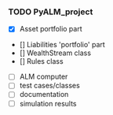 ### TODO PyALM_project

- [x] Asset portfolio part
- [] Liabilities 'portfolio' part
- [] WealthStream class
- [] Rules class
- [ ] ALM computer
- [ ] test cases/classes
- [ ] documentation
- [ ] simulation results

